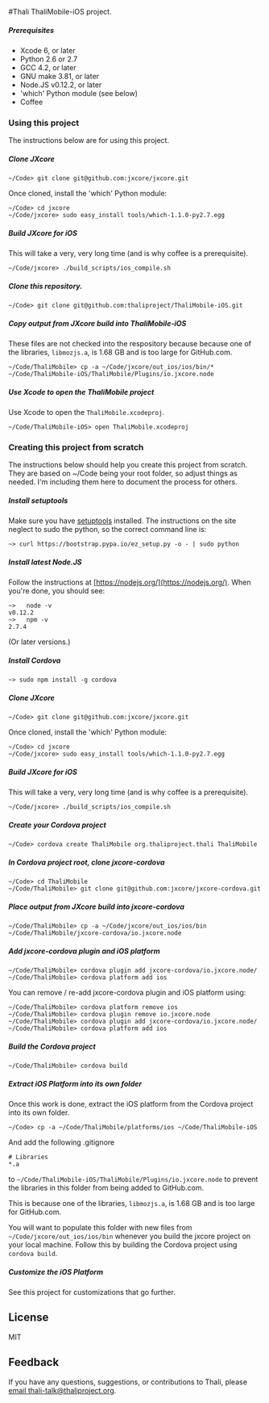 #Thali
ThaliMobile-iOS project.

##### Prerequisites
* Xcode 6, or later
* Python 2.6 or 2.7
* GCC 4.2, or later
* GNU make 3.81, or later
* Node.JS v0.12.2, or later
* 'which' Python module (see below)
* Coffee

### Using this project
The instructions below are for using this project.

##### Clone JXcore
```
~/Code> git clone git@github.com:jxcore/jxcore.git
```
Once cloned, install the 'which' Python module:
```
~/Code> cd jxcore
~/Code/jxcore> sudo easy_install tools/which-1.1.0-py2.7.egg
```

##### Build JXcore for iOS
This will take a very, very long time (and is why coffee is a prerequisite).     
```
~/Code/jxcore> ./build_scripts/ios_compile.sh
```

##### Clone this repository.
```
~/Code> git clone git@github.com:thaliproject/ThaliMobile-iOS.git
```

##### Copy output from JXcore build into ThaliMobile-iOS
These files are not checked into the respository because because one of the libraries, `libmozjs.a`, is 1.68 GB and is too large for GitHub.com.
```
~/Code/ThaliMobile> cp -a ~/Code/jxcore/out_ios/ios/bin/* ~/Code/ThaliMobile-iOS/ThaliMobile/Plugins/io.jxcore.node 
```

##### Use Xcode to open the ThaliMobile project
Use Xcode to open the `ThaliMobile.xcodeproj`.
```
~/Code/ThaliMobile-iOS> open ThaliMobile.xcodeproj
```

### Creating this project from scratch
The instructions below should help you create this project from scratch. They are based 
on ~/Code being your root folder, so adjust things as needed. I'm including them here to
document the process for others. 

##### Install setuptools
Make sure you have [setuptools](https://pypi.python.org/pypi/setuptools) installed. The 
instructions on the site neglect to sudo the python, so the correct command line is:
```
~> curl https://bootstrap.pypa.io/ez_setup.py -o - | sudo python
```

##### Install latest Node.JS
Follow the instructions at [https://nodejs.org/](https://nodejs.org/). When you're done, you should see:
```
~>   node -v
v0.12.2
~>   npm -v
2.7.4
```
(Or later versions.)

##### Install Cordova
```
~> sudo npm install -g cordova
```

##### Clone JXcore
```
~/Code> git clone git@github.com:jxcore/jxcore.git
```
Once cloned, install the 'which' Python module:
```
~/Code> cd jxcore
~/Code/jxcore> sudo easy_install tools/which-1.1.0-py2.7.egg
```

##### Build JXcore for iOS
This will take a very, very long time (and is why coffee is a prerequisite).     
```
~/Code/jxcore> ./build_scripts/ios_compile.sh
```

##### Create your Cordova project
```
~/Code> cordova create ThaliMobile org.thaliproject.thali ThaliMobile
```

##### In Cordova project root, clone jxcore-cordova
```
~/Code> cd ThaliMobile
~/Code/ThaliMobile> git clone git@github.com:jxcore/jxcore-cordova.git
```

##### Place output from JXcore build into jxcore-cordova
```
~/Code/ThaliMobile> cp -a ~/Code/jxcore/out_ios/ios/bin ~/Code/ThaliMobile/jxcore-cordova/io.jxcore.node
```

##### Add jxcore-cordova plugin and iOS platform
```
~/Code/ThaliMobile> cordova plugin add jxcore-cordova/io.jxcore.node/
~/Code/ThaliMobile> cordova platform add ios
```
You can remove / re-add jxcore-cordova plugin and iOS platform using:
```
~/Code/ThaliMobile> cordova platform remove ios
~/Code/ThaliMobile> cordova plugin remove io.jxcore.node
~/Code/ThaliMobile> cordova plugin add jxcore-cordova/io.jxcore.node/
~/Code/ThaliMobile> cordova platform add ios
```

##### Build the Cordova project
```
~/Code/ThaliMobile> cordova build
```

##### Extract iOS Platform into its own folder
Once this work is done, extract the iOS platform from the Cordova project into its own folder.
```
~/Code> cp -a ~/Code/ThaliMobile/platforms/ios ~/Code/ThaliMobile-iOS
```

And add the following .gitignore
```
# Libraries
*.a
```

to `~/Code/ThaliMobile-iOS/ThaliMobile/Plugins/io.jxcore.node` to prevent the libraries in this folder from being added to GitHub.com.

This is because one of the libraries, `libmozjs.a`, is 1.68 GB and is too large for GitHub.com.

You will want to populate this folder with new files from `~/Code/jxcore/out_ios/ios/bin` whenever you build the jxcore project on your
local machine. Follow this by building the Cordova project using `cordova build`.

##### Customize the iOS Platform
See this project for customizations that go further. 

License
-------
MIT

Feedback
--------
If you have any questions, suggestions, or contributions to Thali, please [email thali-talk@thaliproject.org](mailto:thali-talk@thaliproject.org).